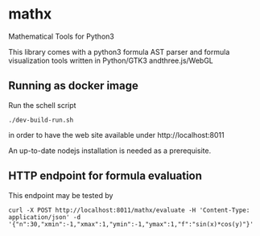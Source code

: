 # mathx
Mathematical Tools for Python3

This library comes with a python3 formula AST parser and formula visualization tools written in Python/GTK3 andthree.js/WebGL

## Running as docker image

Run the schell script

```
./dev-build-run.sh
```

in order to have the web site available under http://localhost:8011

An up-to-date nodejs installation is needed as a prerequisite. 

## HTTP endpoint for formula evaluation

This endpoint may be tested by

```
curl -X POST http://localhost:8011/mathx/evaluate -H 'Content-Type: application/json' -d '{"n":30,"xmin":-1,"xmax":1,"ymin":-1,"ymax":1,"f":"sin(x)*cos(y)"}'
```
